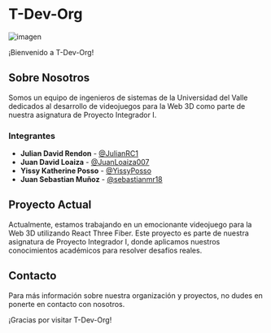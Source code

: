 # T-Dev-Org

![imagen](https://github.com/T-Dev-Org/.github/assets/116226390/c378f5fb-3a0e-4b12-a68c-eafee3dd69d5)

¡Bienvenido a T-Dev-Org!

## Sobre Nosotros

Somos un equipo de ingenieros de sistemas de la Universidad del Valle dedicados al desarrollo de videojuegos para la Web 3D como parte de nuestra asignatura de Proyecto Integrador I.

### Integrantes
- **Julian David Rendon** - [@JulianRC1](https://github.com/JulianRC1)
- **Juan David Loaiza** - [@JuanLoaiza007](https://github.com/JuanLoaiza007)
- **Yissy Katherine Posso** - [@YissyPosso](https://github.com/YissyPosso)
- **Juan Sebastian Muñoz** - [@sebastianmr18](https://github.com/sebastianmr18)

## Proyecto Actual

Actualmente, estamos trabajando en un emocionante videojuego para la Web 3D utilizando React Three Fiber. Este proyecto es parte de nuestra asignatura de Proyecto Integrador I, donde aplicamos nuestros conocimientos académicos para resolver desafíos reales.

## Contacto

Para más información sobre nuestra organización y proyectos, no dudes en ponerte en contacto con nosotros.

¡Gracias por visitar T-Dev-Org!
